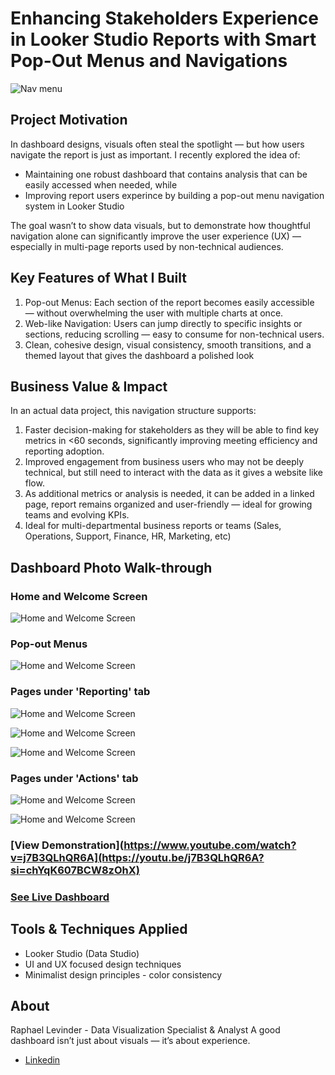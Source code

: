 # Enhancing Stakeholders Experience in Looker Studio Reports with Smart Pop-Out Menus and Navigations

![Nav menu](assests/nav%20menu%201.jpg)

## Project Motivation
In dashboard designs, visuals often steal the spotlight — but how users navigate the report is just as important. I recently explored the idea of:

* Maintaining one robust dashboard that contains analysis that can be easily accessed when needed, while
* Improving report users experince by building a pop-out menu navigation system in Looker Studio

The goal wasn’t to show data visuals, but to demonstrate how thoughtful navigation alone can significantly improve the user experience (UX) — especially in multi-page reports used by non-technical audiences.

## Key Features of What I Built
1. Pop-out Menus: Each section of the report becomes easily accessible — without overwhelming the user with multiple charts at once.
2. Web-like Navigation: Users can jump directly to specific insights or sections, reducing scrolling — easy to consume for non-technical users.
3. Clean, cohesive design, visual consistency, smooth transitions, and a themed layout that gives the dashboard a polished look 

## Business Value & Impact
In an actual data project, this navigation structure supports:
1. Faster decision-making for stakeholders as they will be able to find key metrics in <60 seconds, significantly improving meeting efficiency and reporting adoption.
2. Improved engagement from business users who may not be deeply technical, but still need to interact with the data as it gives a website like flow.
3. As additional metrics or analysis is needed, it can be added in a linked page, report remains organized and user-friendly — ideal for growing teams and evolving KPIs.
4. Ideal for multi-departmental business reports or teams (Sales, Operations, Support, Finance, HR, Marketing, etc)

## Dashboard Photo Walk-through

### Home and Welcome Screen
![Home and Welcome Screen](assests/home%20&%20welcome%20screen.jpg)

### Pop-out Menus
![Home and Welcome Screen](assests/pop%20out%20menus.jpg)

### Pages under 'Reporting' tab
![Home and Welcome Screen](assests/reporting%20pages%20-%201.jpg)

![Home and Welcome Screen](assests/reporting%20pages%20-%202.jpg)

![Home and Welcome Screen](assests/reporting%20pages%20-%203.jpg)

### Pages under 'Actions' tab
![Home and Welcome Screen](assests/actions%20pages%20-%201.jpg)

![Home and Welcome Screen](assests/actions%20pages%20-%202.jpg)

### [View Demonstration](https://www.youtube.com/watch?v=j7B3QLhQR6A](https://youtu.be/j7B3QLhQR6A?si=chYqK607BCW8zOhX)
### [See Live Dashboard](https://lookerstudio.google.com/reporting/4422e641-b825-4143-b9be-b527795399d2)

## Tools & Techniques Applied
* Looker Studio (Data Studio)
* UI and UX focused design techniques
* Minimalist design principles - color consistency

## About
Raphael Levinder - Data Visualization Specialist & Analyst
A good dashboard isn’t just about visuals — it’s about experience.

* [Linkedin](https://linkedin.com/in/raphaellevinder)
